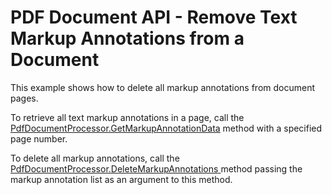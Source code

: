 #  PDF Document API - Remove Text Markup Annotations from a Document

<p>This example shows how to delete all markup annotations from document pages.</p>
<p>To retrieve all text markup annotations in a page, call the <a href="https://documentation.devexpress.com/OfficeFileAPI/DevExpress.Pdf.PdfDocumentProcessor.GetMarkupAnnotationData.method"><u>PdfDocumentProcessor.GetMarkupAnnotationData</u></a>  method with a specified page number.</p>

<p>To delete all markup annotations, call the  <a href="https://documentation.devexpress.com/OfficeFileAPI/DevExpress.Pdf.PdfDocumentProcessor.DeleteMarkupAnnotations.method"><u>PdfDocumentProcessor.DeleteMarkupAnnotations</u> </a> method passing the markup annotation list as an argument to this method.</p>

<br/>
